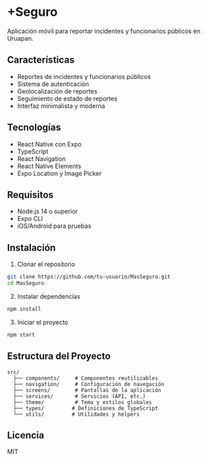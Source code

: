 # +Seguro

Aplicación móvil para reportar incidentes y funcionarios públicos en Uruapan.

## Características

- Reportes de incidentes y funcionarios públicos
- Sistema de autenticación
- Geolocalización de reportes
- Seguimiento de estado de reportes
- Interfaz minimalista y moderna

## Tecnologías

- React Native con Expo
- TypeScript
- React Navigation
- React Native Elements
- Expo Location y Image Picker

## Requisitos

- Node.js 14 o superior
- Expo CLI
- iOS/Android para pruebas

## Instalación

1. Clonar el repositorio
```bash
git clone https://github.com/tu-usuario/MasSeguro.git
cd MasSeguro
```

2. Instalar dependencias
```bash
npm install
```

3. Iniciar el proyecto
```bash
npm start
```

## Estructura del Proyecto

```
src/
  ├── components/     # Componentes reutilizables
  ├── navigation/     # Configuración de navegación
  ├── screens/        # Pantallas de la aplicación
  ├── services/       # Servicios (API, etc.)
  ├── theme/          # Tema y estilos globales
  ├── types/         # Definiciones de TypeScript
  └── utils/         # Utilidades y helpers
```

## Licencia

MIT
